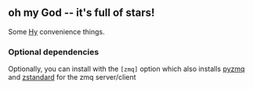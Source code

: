 ## oh my God -- it's full of stars!

Some [Hy](http://hylang.org) convenience things.

### Optional dependencies

Optionally, you can install with the `[zmq]` option which also installs [pyzmq](https://pypi.org/project/pyzmq/) and [zstandard](https://pypi.org/project/zstandard/) for the zmq server/client
